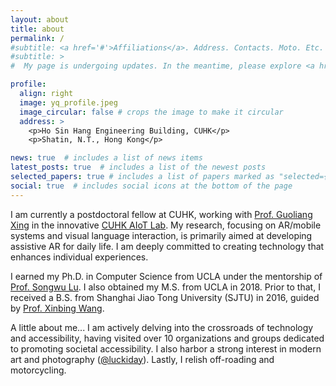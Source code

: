 ```yaml
---
layout: about
title: about
permalink: /
#subtitle: <a href='#'>Affiliations</a>. Address. Contacts. Moto. Etc.
#subtitle: >
#  My page is undergoing updates. In the meantime, please explore <a href="https://yqg.notion.site/">my Notion page</a>.

profile:
  align: right
  image: yq_profile.jpeg
  image_circular: false # crops the image to make it circular
  address: >
    <p>Ho Sin Hang Engineering Building, CUHK</p>
    <p>Shatin, N.T., Hong Kong</p>

news: true  # includes a list of news items
latest_posts: true  # includes a list of the newest posts
selected_papers: true # includes a list of papers marked as "selected={true}"
social: true  # includes social icons at the bottom of the page
---
```


[//]: # (I obtained my Ph.D. in Computer Science from UCLA, mentored by [Prof. Songwu Lu]&#40;https://web.cs.ucla.edu/~slu/&#41;. I also)

[//]: # (received my M.S. from UCLA in 2018. Prior to that, I earned a B.S. from Shanghai Jiao Tong University &#40;SJTU&#41; in 2016,)

[//]: # (under the guidance of [Prof. Xinbing Wang]&#40;https://www.cs.sjtu.edu.cn/~wang-xb/&#41;.)

[//]: # ()

[//]: # (Focused on AR/mobile systems and visual language interaction, my research is particularly centered around crafting)

[//]: # (assistive AR for daily life. I'm passionately dedicated to creating technology that uplifts and augments individual)

[//]: # (experiences. Additionally, my Ph.D. journey included an enriching internship at IBM, concentrating on the modeling of)

[//]: # (correlations in time-series data.)

[//]: # ()

[//]: # (I am a member of the UCLA HandsOn Club and am currently studying American Sign Language &#40;ASL&#41;. I also appreciate)

[//]: # (geometric abstraction art. Outside of academia, I enjoy off-roading and motorcycling.)

[//]: # (Write your biography here. Tell the world about yourself. Link to your favorite [subreddit]&#40;http://reddit.com&#41;. You can put a picture in, too. The code is already in, just name your picture `prof_pic.jpg` and put it in the `img/` folder.)

[//]: # ()

[//]: # (Put your address / P.O. box / other info right below your picture. You can also disable any of these elements by editing `profile` property of the YAML header of your `_pages/about.md`. Edit `_bibliography/papers.bib` and Jekyll will render your [publications page]&#40;/al-folio/publications/&#41; automatically.)

[//]: # ()

[//]: # (Link to your social media connections, too. This theme is set up to use [Font Awesome icons]&#40;http://fortawesome.github.io/Font-Awesome/&#41; and [Academicons]&#40;https://jpswalsh.github.io/academicons/&#41;, like the ones below. Add your Facebook, Twitter, LinkedIn, Google Scholar, or just disable all of them.)

I am currently a postdoctoral fellow at CUHK, working with [Prof. Guoliang Xing](https://staff.ie.cuhk.edu.hk/~glxing/)
in the innovative [CUHK AIoT Lab](https://aiot.ie.cuhk.edu.hk/). My research, focusing on AR/mobile systems and visual
language interaction, is primarily aimed at developing assistive AR for daily life. I am deeply committed to creating
technology that enhances individual experiences.

I earned my Ph.D. in Computer Science from UCLA under the mentorship
of [Prof. Songwu Lu](https://web.cs.ucla.edu/~slu/). I also obtained my M.S. from UCLA in 2018. Prior to that, I
received a B.S. from Shanghai Jiao Tong University (SJTU) in 2016, guided
by [Prof. Xinbing Wang](https://www.cs.sjtu.edu.cn/~wang-xb/).

A little about me... I am actively delving into the crossroads of technology and accessibility, having visited over 10
organizations and groups dedicated to promoting societal accessibility. I also harbor a strong interest in modern art
and photography ([@luckiday](https://www.instagram.com/luckiday/)). Lastly, I relish off-roading and motorcycling.